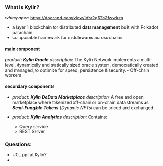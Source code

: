 ### What is Kylin?
*whitepaper:* https://docsend.com/view/kfrc2q57c3fwwkzs
- a layer 1 blockchain for distributed **data management** built with Polkadot parachain
- composable framework for middlewares across chains


#### main component
*product*: ***Kylin Oracle***
*description*: The Kylin Network implements a multi-level, dynamically and statically sized oracle system, democratically created and managed, to optimize for speed, persistence & security.
	- Off-chain workers 


#### secondary components
- *product*: ***Kylin DeData Marketplace***
*description:* A free and open marketplace where tokenized off-chain or on-chain data streams as ***Semi-Fungible Tokens*** (*Dynamic NFTs*) can be priced and exchanged.

- *product*: ***Kylin Analytics***
*description:* Contains:
	- Query service
	- REST Server



### Questions:
- UCL ppl at Kylin?
-  
